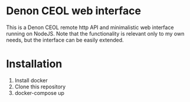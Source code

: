 # Denon CEOL web interface

This is a Denon CEOL remote http API and minimalistic web interface running on NodeJS. Note that the functionality is relevant only to my own needs, but the interface can be easily extended.

# Installation

1. Install docker
2. Clone this repository
3. docker-compose up